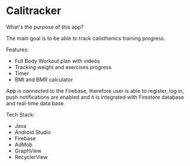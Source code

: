 # Calitracker


What's the purpose of this app? 

The main goal is to be able to track calisthenics training progress. 

Features:
- Full Body Workout plan with videos
- Tracking weight and exercises progress 
- Timer
- BMI and BMR calculator

App is connected to the Firebase, therefore user is able to register, log in, push notifications are enabled and it is integrated with Firestore database and real-time data base


Tech Stack: 
* Java
* Android Studio
* Firebase
* AdMob
* GraphView
* RecyclerView
